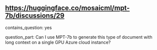 ## https://huggingface.co/mosaicml/mpt-7b/discussions/29

contains_question: yes

question_part: Can I use MPT-7b to generate this type of document with long context on a single GPU Azure cloud instance?